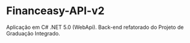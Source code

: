 # Financeasy-API-v2
Aplicação em C# .NET 5.0 (WebApi). Back-end refatorado do Projeto de Graduação Integrado.
